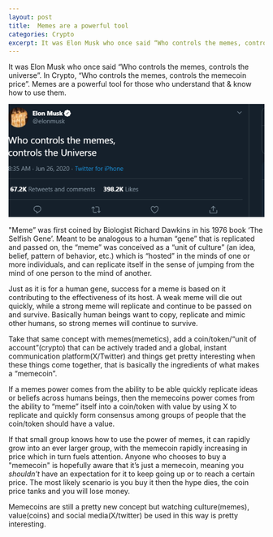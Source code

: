 ```yaml
---
layout: post
title:  Memes are a powerful tool
categories: Crypto
excerpt: It was Elon Musk who once said “Who controls the memes, controls the universe”. In crypto it's “Who controls the memes, controls the memecoin price”. Memes are a powerful tool for those who understand how to use them.
---
```


 It was Elon Musk who once said “Who controls the memes, controls the universe”. In Crypto, “Who controls the memes, controls the memecoin price”. Memes are a powerful tool for those who understand that & know how to use them.

 ![Elon Tweet](/images/elon.png)

"Meme” was first coined by Biologist Richard Dawkins in his 1976 book ‘The Selfish Gene’. Meant to be analogous to a human “gene” that is replicated and passed on, the “meme” was conceived as a “unit of culture” (an idea, belief, pattern of behavior, etc.) which is “hosted” in the minds of one or more individuals, and can replicate itself in the sense of jumping from the mind of one person to the mind of another.

Just as it is for a human gene, success for a meme is based on it contributing to the effectiveness of its host. A weak meme will die out quickly, while a strong meme will replicate and continue to be passed on and survive. Basically human beings want to copy, replicate and mimic other humans, so strong memes will continue to survive.

Take that same concept with memes(memetics), add a coin/token/“unit of account”(crypto) that can be actively traded and a global, instant communication platform(X/Twitter) and things get pretty interesting when these things come together, that is basically the ingredients of what makes a “memecoin”.

If a memes power comes from the ability to be able quickly replicate ideas or beliefs across humans beings, then the memecoins power comes from the ability to “meme” itself into a coin/token with value by using X to replicate and quickly form consensus among groups of people that the coin/token should have a value.

If that small group knows how to use the power of memes, it can rapidly grow into an ever larger group, with the memecoin rapidly increasing in price which in turn fuels attention. Anyone who chooses to buy a "memecoin" is hopefully aware that it’s just a memecoin, meaning you *shouldn't* have an expectation for it to keep going up or to reach a certain price. The most likely scenario is you buy it then the hype dies, the coin price tanks and you will lose money.

Memecoins are still a pretty new concept but watching culture(memes), value(coins) and social media(X/twitter) be used in this way is pretty interesting.

